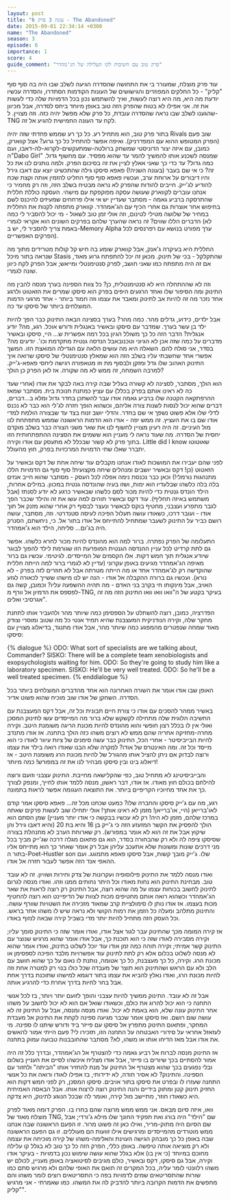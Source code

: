 ```yaml
---
layout: post
title: "עונה 3 פרק 6 - The Abandoned"
date: 2015-09-01 22:34:14 +0300
name: "The Abandoned"
season: 3
episode: 6
importance: 1
score: 4
guide_comment: "פרק טוב עם חשיבות לקו העלילה של הג'מהדר"
---
```

עוד פרק מוצלח, שמעורר בי את התחושה שהסדרה הגיעה לשלב שבו היה בה סוף סוף "קליק" - כל החלקים המפוזרים והגישושים של העונות הקודמות הסתדרו, והסדרה עכשיו יודעת מה היא, מה היא רוצה לעשות, ואיך להשתמש נכון בכל הדמויות שלה כדי לעשות את זה. אני אפילו לא בטוח שהפרק הזה טוב באופן מיוחד ביחס לסדרה, אבל מכיוון שהגענו לשלב שבו נראה שהסדרה עובדת, כל פרק שלא מפשל יהיה כזה. וזה מצויין. ל-TNG לקח עד העונה החמישית להגיע אל זה.

בתור פרק טוב, הוא מתחיל רע. כל כך רע שממש פחדתי שזה יהיה Rivals שוב פעם (הפרק המטופש ההוא עם המפדרניק). ואיפה אפשר להתחיל כל כך גרוע? אצל קווארק, כמובן, עם איזה יצור הדוניסטי שמשחק ברולטה-שמתעקשים-לקרוא-לה-דאבו, ועם ה"Dabo Girl" שמנסה לשכנע אותו להמשיך להמר עד שהוא מפסיד. עם מחשוף גדול. כמה גדול? עד כדי כך שאני אאלץ לציין את זה בסיכום הפרק. ולמה נותנים לנו את כל זה? כי אי שם בעבר (בעונה השניה!) פאפא סיסקו גילה שהתכשיט יוצא עם דאבו גירל והיו דיבורים על ארוחת ערב, ועכשיו פאפא סוף סוף החליט להזמין אותה וקצת שכח להודיע לג'ייק. חייבים להודות שהפרק לא נראה מבטיח בשלב הזה, וזה רק מחמיר כי אנחנו עוברים לקווארק שעושה עסקה מפוקפקת עם מישהי. העסקה כוללת חללית שהתרסקה ברביע גאמה - מסתבר שעדיין יש אי אילו פרחחים שמעיזים להיכנס לשם בחיפוש אחר אוצרות גם אחרי הכיף עם הג'אמהדר. קווארק מתפתה לקנות את החללית במחיר של שלושה מטילי לטינום, וזה אולי זמן טוב לשאול - מי יכול להסביר לי כמה הדברים הללו שווים? זה נראה שהערך שלהם בפרקים השונים הוא אקראי לגמרי (לא באמת צריך להסביר לי, יש ב-Memory Alpha ערך מפורט בנושא עם רפרנסים לכל הפרקים האפשריים).

החללית היא בעיקרה ג'אנק, אבל קווארק שומע בה חיש קל קולות מטרידים מתוך מה שנראה בתור מיכל Stasis שהתקלקל - בכי של תינוק. מכאן זה יכל להתפתח גרוע מאוד, אם זה היה מתפתח כמו שאני חושב, לפרק סנטימנטלי ומייאש; אבל הפרק לקח כיוון שונה לגמרי.

וזה לא שההתחלה היא לא סנטימנטלית, כן? כל צוות הספינה בערך מנסה להבין מה התינוק ומה הסיפור שלו ואחד הרגעים היפים בפרק הוא סיסקו שמרים את הזאטוט ולרגע אחד נזכר מה זה להיות אב לתינוק ומאבד את עצמו וזה חמוד ביותר - אחד מרגעי הדמות המוצלחים ביותר של סיסקו עד כה.

אבל ילדים, כידוע, גדלים מהר. כמה מהר? בערך בסצינה הבאה התינוק כבר הפך להיות ילד בן עשר בערך. שמדבר עם סיסקו ובאשיר באנגלית ודורש אוכל. רגע, מה? יודע אנגלית? הדבר הזה כל כך משולל הגיון בכל רמה אפשרית ש... היי, סיסקו ובאשיר מדברים על כמה שזה אכן לא הגיוני וטכנובאבל הנדסה גנטית מתקדמת וכו'. יודעים מה? בסדר, אני סולח להם. השאלה היא מה עושים הלאה עם הגדילה המואצת הזו. המשך אפשרי אחד שחשבתי עליו בשלב הזה הוא שמאלץ סנטימנטלי של סיסקו שרואה איך התינוק האהוב שלו גדל ומזקן ולבסוף מת וזו מטאפורה רגישה ליחסי פאפא-ג'ייק. למרבה השמחה, זה ממש לא מה שקורה. אז לאן הפרק כן הולך?

הוא הולך, מסתבר, לסצינה לא קשורה בעליל שבה קירה באה לבקר את אודו (אחרי שעד כה לא ראינו אותם בפרק בכלל) עם עציץ כמתנת חנוכת בית. מסתבר שמאז ההרפתקאה הקטנה שלו ברביע גאמה אודו עבר להשתכן בחדר גדול ומלא ב...דברים, דברים שהוא יכול לנסות לשנות צורה אליהם, וכשהוא הופך חזרה לג'לי הוא כבר לא נכנס לדלי שלו אלא פשוט נשפך אי שם בחדר. והדלי יושב זנוח בצד עד שבצורה הולמת למדי אודו שם בו את העציץ. זה ממש יפה - אודו הוא הדמות הראשונה שממש מתפתחת לנו מול העיניים. זה היה רעיון מצויין לחשוף לנו את שאר משני הצורה כבר בשלב מוקדם יחסית של הסדרה. מה שעוד נראה לי מעניין הוא ששמים את הסצינה ההתפתחותית הזו בתוך פרק לא קשור שבכלל לא מתעסק עם אודו וקירה. Little did I know שאוטוטו יתברר שאלו שתי הדמויות המרכזיות בפרק, חוץ מהעולל.

לפני שהם יעבירו את המושכות לאודו אנחנו מקבלים עוד שיחה אחת של דקס ובאשיר על הזאטוט (כן! דקס ובאשיר יושבים ומנהלים שיחה מקצועית! סוף סוף גם הדמויות הללו מתנהגות נורמלי!) וכאן כבר נכנסת נימה אפלה לכל העסק - מסתבר שהוא חייב אנזים בלה בלה כלשהו שבלעדיו הוא ימות, ושזו בעיה שהונדסה גנטית במכוון. במילים אחרות, הילד הונדס גנטית כדי להיות מכור לסם כלשהו שבאשיר כרגע לא יודע לסנתז (אבל משתמש באיזה תחליף). עוד דקס ובאשיר תוהים למה עשו את זה והילד שכבר הפך לגבר מתפרע ועצבני, מחטיף בוקס לבאשיר ונעצר לבסוף רק אחרי שהוא מזנק אל תוך אודו - ועובר דרכו, כשאודו עושה תעלול הפיכה לעיסה סטנדרטי. וזה, מסתבר, עושה רושם כביר על התינוק לשעבר שמתחיל להתייחס אל אודו בתור אל. כי, ניחשתם, הסנרק היה בג'ום... סליחה, הילד הוא ג'אמהדר.

התעלומה של הפרק נפתרה. ברור למה הוא מהונדס להיות מכור לחרא כלשהו. אפשר גם לתת קרדיט לכל עניין ההנדסה הגנטית המופרעת הזו שגורמת לילד להפוך לבוגר שיודע אנגלית תוך חמש דקות. אלו הקסמים של המייסדים. לגיטימי. עכשיו גם ברור מאיפה הג'אמהדר מגיעים באופן עקרוני (עדיין לא לגמרי ברור למה הייתה חללית שהוקדשה רק לג'אמהדר אחד או מה הייתה מטרתה אבל לא חוזרים לזה בפרק - לא נורא). ועכשיו גם ברורה ההקבלה אל אודו - הנה יש לנו מישהו ששייך לכאורה לגזע האויב, אבל מינקותו חי בקרב בני האדם - מה תהיה ההשפעה עליו? וכמובן, קשה גם לפספס את הדמיון אל וורף מ-TNG, בעיקר בקטע של ה"וואו וואו וואו התינוק הזה מה זה אגרסיבי ואלים".

הפדרציה, כמובן, רוצה להשתלט על הספסימן כמה שיותר מהר ולהעביר אותו לתחנת מחקר שלה, וקירה הנודניקית המעצבנת שהיא תמיד אנטי כל מה שטוב ומוסרי וצודק מאוד שמחה שנפטרים מהמפגע כמה שיותר מהר, אבל אודו מתנגד, בדיאלוג מצויין עם סיסקו:

{% dialogue %}
ODO: What sort of specialists are we talking about, Commander?
SISKO: There will be a complete team xenobiologists and exopsychologists waiting for him.
ODO: So they're going to study him like a laboratory specimen.
SISKO: He'll be very well treated.
ODO: So he'll be a well treated specimen.
{% enddialogue %}

האופן שבו אודו אומר את השורה האחרונה הוא אחד מהדברים המוצלחים ביותר בכל הסדרה. השחקן של אודו שוב מוכיח שהוא פשוט אדיר.

באשיר ממהר להסכים עם אודו כי צורת חיים תבונית וכל זה, אבל דקס המעצבנת עם החשיבה הלוגית שלה מתחילה לקשקש שלא ברור מה המייסדים עשו לתינוק המסכן ואולי אין לו בכלל רצון חופשי והוא מהונדס להיות מכונת הריגה משומנת היטב. וקירה מחרה-מחזיקה אחריה שהם ממש לא רוצים משהו כזה הולך בתחנה. אז אודו מתנדב להיות הבייביסיטר - אחרי הכל, התינוק כבר עשה סימנים של ציות עיוור לאודו כי הוא מייסד וכל זה. ומה האינטרס של אודו? למקרה שלא הבנו שאודו רואה בילד את עצמו ורוצה לבדוק אם ניתן להציל אותו מהגורל של להיות מכונת הרג משומנת היטב - אז דיאלוג בינו ובין סיסקו מבהיר לנו את זה במפורש! כמה מיותר!

והבייביסיטינג לא מתחיל טוב, כפי שהקלישאה מחייבת. התינוק עצבני וזועם ורוצה להילחם בכולם חוץ מאודו. אז אודו, דבר ראשון, מנסה ללמד אותו לחייך, ומנפק לצורך כך את אחד מחיוכיו הקריפיים ביותר. את התוצאה העגומה אפשר לראות בתמונה.

רגע, מה עם ג'ייק סיסקו והחברה שלו? כמעט שכחנו מכל זה... פאפא סיסקו אמר קודם לאו'ברייאן (היי, או'ברייאן! מזמן לא ראינו אותך! אולי יתחילו שוב לעשות פרקים שאתה במרכז שלהם, מזמן לא היה! רק לא עכשיו בבקשה כי אודו יותר מעניין) שמן הסתם הוא הולך להפסיק את הקשר המזעזע הזה כי ג'ייק בן 16 והיא בת 20 (והיא דאבו גירל והן שיקוץ אבל את זה הוא לא אומר במפורש). רק שארוחת הערב לא מתנהלת בצורה שסיסקו ציפה לה ולא רק שהבחורה בסדר, הוא גם פתאום מגלה דרכה שג'ייק מביך בכל מני דרכים שונות ומשונות שלא אתעכב עליהן אבל רק אומר שאחר כך הוא מתייחס אליו בתור ה-Poet-Hustler son שלו. ג'ייק מובך קשות, אבל סיסקו פאפא מתמוגג. ועם ההאפי אנד הזה אפשר לעבור חזרה אל אודו.

ואודו מנסה ללמד את התינוק פילוסופיה ועקרונות של צדק וחירות ושוויון. זה לא עובד טוב. מבחינת התינוק הוא נחות מאודו וכל היתר נחותים ממנו וזהו. ואודו מנסה לגרום לתינוק לחשוב בכוחות עצמו על מה שהוא רוצה, אבל התינוק רק רוצה לראות את שאר הג'אמהדר וכשהוא רואה אותם מחטיפים מכות לצוות של הדיפיינט הוא רוצה להחטיף מכות בעצמו. אז אודו נותן לו סימולציית קרב שמאוד מזכירה את השטויות שוורף עושה. והתינוק מתלהב ומעלה כל הזמן את רמות הקושי ולא נראה שיש לו משהו אחר בראש. וכל העסק הזה מתחיל להיות יותר מדי בשביל קירה שבאה לנזוף באודו.

אז קירה המומה מכך שהתינוק עבר לגור אצל אודו, ואודו אומר שזה כי התינוק סומך עליו; וקירה מסבירה לאודו שזה כי הוא תוכנת כך, אבל אודו אומר שהוא מרגיש שנוצר עם התינוק קשר אמיתי; וקירה תוהה כמה זמן אודו עוד יוכל לשלוט בתינוק, ואודו אומר שהוא לא מנסה לשלוט בכלום אלא רק לתת לתינוק עוד אפשרויות מלבד הפיכה לספסימן או מכונת הרג. וקירה, כל כך מעצבנת, כל כך אטומה, נותנת לו נאום על כך שהוא חושב עם הלב ולא עם הראש ושהתינוק הוא תוצר של מעבדה שכל כולו בנוי רק למטרה אחת וזה להיות מכונת הרג, ואודו נאלץ להביא את עצמו בתור דוגמא למישהו שתוכנת בדרך אחת אבל בחר לחיות בדרך אחרת כדי להרגיע אותה.

אבל זה לא עובד. התינוק ממשיך להיות עצבני והופך לזועם יותר ויותר, בז לכל אנשי התחנה כי הוא יכול להרוג את כולם, וכשאודו שואל אם הוא לא יכול לחשוב על משהו אחר התינוק עונה שלא, הוא באמת לא יכול. ואודו מנסה ומנסה, אבל על התינוק זה לא עושה שום רושם. ואז סיסקו אומר שכבר מגיעה ספינה לקחת את התינוק אל מעבדת המחקר, ופתאום התינוק מתפרץ אל סיסקו עם פייזר ביד ודורש שיתנו לו ספינה. מי לעזאזל אחראי על סידורי האבטחה על התחנה הזו, תזכירו לי? פעם הייתי אמור להאשים את אודו אבל מאז הדיחו אותו או משהו, לא? מסתבר שהחובבנות טבועה עמוק בתחנה.

אז התינוק מנסה לברוח אל רביע גאמה כדי להצטרף אל הג'אמהדר, ובדרך כלל זה היה אמור להסתיים בכך שיורים בו פייזר, אבל אודו מצליח איכשהו לסיים את העניין בשלום ובלי נפגעים בכך שהוא מצטרף אל התינוק על מנת להחזיר אותו "הביתה" ולחזור עם הספינה. והתינוק? לא אסיר תודה, לא ידידותי, בז אפילו לאודו ורואה את כל אנשי התחנה שעזרו לו ובפרט את סיסקו בתור אויבים. סיסקו המסכן, רק לפני חמש דקות הוא החזיק תינוק קטן ומתוק בידיים והנה התינוק רוצה לרצוח אותו. אבל הבאסה האמיתית היא כשאודו חוזר, מתיישב מול קירה, ואומר לה שבכל הנוגע לתינוק, היא צדקה.

וואו, איזה סיום מבאס. אני ממש ממש מרוצה שהם בחרו בו. הפרק דומה מאוד לפרק מוצלח מאוד של TNG, שם "הילד" היה בורג ואת תפקיד החונך שלו מילא ג'ורדי; אבל שם הסיום היה מתוק-מריר, ואילו כאן זה פשוט מרור. זו הפעם הראשונה שבה אנחנו ממש מוטרדים מהמייסדים ומרגישים אילו זוועות הם מעוללים. זו גם הפעם הראשונה שבה באופן כל כך מובהק הגישה העוינת והאלימה-משהו של קירה מוכיחה את עצמה ולא רק מוציאה אותה טיפשה. באופן כללי, הפרק הזה כל כך טוב לא בגלל קו עלילה מחוכם במיוחד (כי אין בו) אלא בגלל שהוא עושה שימוש נכון בדמויות - בעיקר אודו וקירה, אבל גם סיסקו, דקס ובאשיר, כולם מגיבים לסיטואציה באופן מעניין, לכולם יש משהו רלוונטי לומר עליה, בכל המקרים זה תואם את האופי שלהם ולא מרגיש סתם כמו שורות שהתסריטאים שמים לדמויות בפה כי התסריטאים רוצים לומר משהו והם מחפשים את הדמות הקרובה ביותר להדביק לה את המשהו. כמו שאמרתי - אני מרגיש "קליק".
